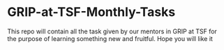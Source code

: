 # GRIP-at-TSF-Monthly-Tasks
This repo will contain all the task given by our mentors in GRIP at TSF for the purpose of learning something new and fruitful. Hope you will like it
